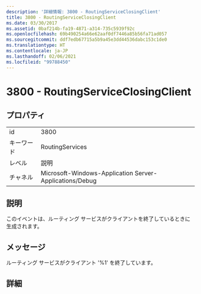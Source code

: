 ```yaml
---
description: '詳細情報: 3800 - RoutingServiceClosingClient'
title: 3800 - RoutingServiceClosingClient
ms.date: 03/30/2017
ms.assetid: 0baf214b-fa19-4871-a314-735c5939f92c
ms.openlocfilehash: 69b490254a66e62aaf0df7446a85b56fa71ad057
ms.sourcegitcommit: ddf7edb67715a5b9a45e3dd44536dabc153c1de0
ms.translationtype: HT
ms.contentlocale: ja-JP
ms.lasthandoff: 02/06/2021
ms.locfileid: "99788450"
---
```

# <a name="3800---routingserviceclosingclient"></a>3800 - RoutingServiceClosingClient

## <a name="properties"></a>プロパティ  
  
|||  
|-|-|  
|id|3800|  
|キーワード|RoutingServices|  
|レベル|説明|  
|チャネル|Microsoft-Windows-Application Server-Applications/Debug|  
  
## <a name="description"></a>説明  

 このイベントは、ルーティング サービスがクライアントを終了しているときに生成されます。  
  
## <a name="message"></a>メッセージ  

 ルーティング サービスがクライアント '%1' を終了しています。  
  
## <a name="details"></a>詳細
